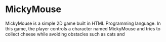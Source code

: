 # MickyMouse

MickyMouse is a simple 2D game built in  HTML Programming language. In this game, the player controls a character named MickyMouse and tries to collect cheese while avoiding obstacles such as cats and
